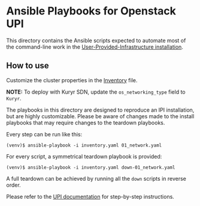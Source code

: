 # Ansible Playbooks for Openstack UPI

This directory contains the Ansible scripts expected to automate most of the command-line work in the [User-Provided-Infrastructure installation](../../docs/user/openstack/install_upi.md).

## How to use

Customize the cluster properties in the [Inventory](./inventory.yaml) file.

**NOTE:** To deploy with Kuryr SDN, update the `os_networking_type` field to `Kuryr`.

The playbooks in this directory are designed to reproduce an IPI installation, but are highly customizable. Please be aware of changes made to the install playbooks that may require changes to the teardown playbooks.

Every step can be run like this:

```shell
(venv)$ ansible-playbook -i inventory.yaml 01_network.yaml
```

For every script, a symmetrical teardown playbook is provided:

```shell
(venv)$ ansible-playbook -i inventory.yaml down-01_network.yaml
```

A full teardown can be achieved by running all the `down` scripts in reverse order.

Please refer to the [UPI documentation](../../docs/user/openstack/install_upi.md) for step-by-step instructions.
